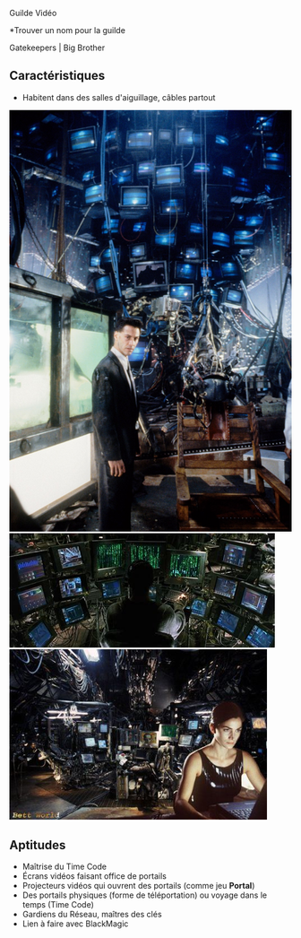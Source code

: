 Guilde Vidéo

*Trouver un nom pour la guilde

Gatekeepers | Big Brother

## Caractéristiques
- Habitent dans des salles d'aiguillage, câbles partout

![Exemple 1](../Images/Video/vdo-home-001.jpg)
![Exemple 2](../Images/Video/vdo-home-002.jpg)
![Exemple 3](../Images/Video/vdo-home-003.jpg)

## Aptitudes
- Maîtrise du Time Code
- Écrans vidéos faisant office de portails
- Projecteurs vidéos qui ouvrent des portails (comme jeu **Portal**)
- Des portails physiques (forme de téléportation) ou voyage dans le temps (Time Code)
- Gardiens du Réseau, maîtres des clés
- Lien à faire avec BlackMagic
